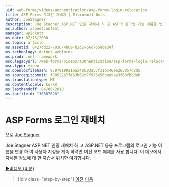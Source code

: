 ```yaml
---
uid: web-forms/videos/authentication/asp-forms-login-relocation
title: ASP Forms 로그인 재배치 | Microsoft Docs
author: JoeStagner
description: Joe Stagner ASP.NET 인증 재배치 하 고 ASP의 로그인 기능 이름을 변경 하 여 사용자 지정을 계속 하려면 이전 코드 예제를 사용 합니다. 14.
ms.author: aspnetcontent
manager: wpickett
ms.date: 07/16/2008
ms.topic: article
ms.assetid: 0427dd22-7836-4b69-b2c2-66c765ace34f
ms.technology: dotnet-webforms
ms.prod: .net-framework
msc.legacyurl: /web-forms/videos/authentication/asp-forms-login-relocation
msc.type: video
ms.openlocfilehash: 93979190216a348603a55f31bc46ee263057d2d5
ms.sourcegitcommit: f8852267f463b62d7f975e56bea9aa3f68fbbdeb
ms.translationtype: MT
ms.contentlocale: ko-KR
ms.lasthandoff: 04/06/2018
ms.locfileid: "30887020"
---
```

<a name="asp-forms-login-relocation"></a>ASP Forms 로그인 재배치
====================
으로 [Joe Stagner](https://github.com/JoeStagner)

Joe Stagner ASP.NET 인증 재배치 하 고 ASP.NET 응용 프로그램의 로그인 기능 이름을 변경 하 여 사용자 지정을 계속 하려면 이전 코드 예제를 사용 합니다. 이 데모에서 자세한 정보에 대 한 자습서 위치한 [여기](../../overview/older-versions-security/introduction/forms-authentication-configuration-and-advanced-topics-vb.md)합니다.

[&#9654;비디오 (4 분)](https://channel9.msdn.com/Blogs/ASP-NET-Site-Videos/asp-forms-login-relocation)

> [!div class="step-by-step"]
> [이전](how-to-setup-and-use-cookie-less-authentication-in-an-aspnet-application.md)
> [다음](forms-login-custom-key-configuration.md)
